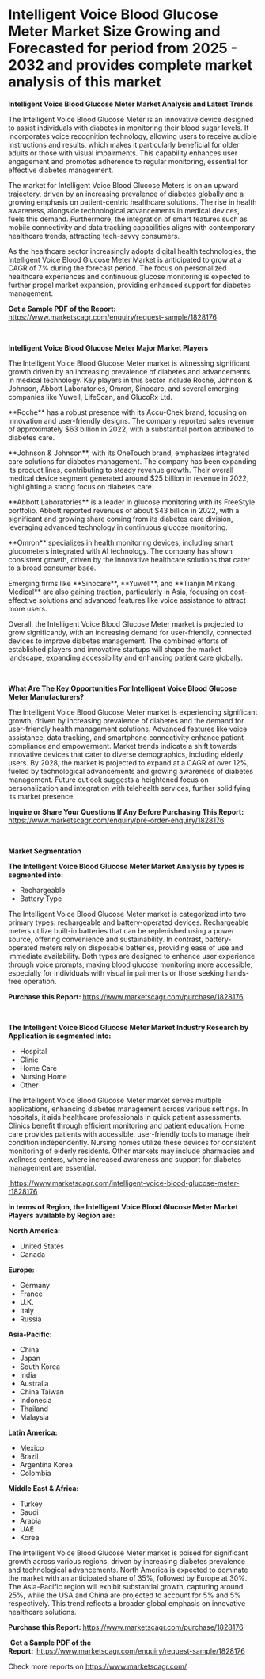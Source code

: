 <p><h1>Intelligent Voice Blood Glucose Meter Market Size Growing and Forecasted for period from 2025 - 2032 and provides complete market analysis of this market</h1></p><p><strong>Intelligent Voice Blood Glucose Meter Market Analysis and Latest Trends</strong></p>
<p><p>The Intelligent Voice Blood Glucose Meter is an innovative device designed to assist individuals with diabetes in monitoring their blood sugar levels. It incorporates voice recognition technology, allowing users to receive audible instructions and results, which makes it particularly beneficial for older adults or those with visual impairments. This capability enhances user engagement and promotes adherence to regular monitoring, essential for effective diabetes management.</p><p>The market for Intelligent Voice Blood Glucose Meters is on an upward trajectory, driven by an increasing prevalence of diabetes globally and a growing emphasis on patient-centric healthcare solutions. The rise in health awareness, alongside technological advancements in medical devices, fuels this demand. Furthermore, the integration of smart features such as mobile connectivity and data tracking capabilities aligns with contemporary healthcare trends, attracting tech-savvy consumers.</p><p>As the healthcare sector increasingly adopts digital health technologies, the Intelligent Voice Blood Glucose Meter Market is anticipated to grow at a CAGR of 7% during the forecast period. The focus on personalized healthcare experiences and continuous glucose monitoring is expected to further propel market expansion, providing enhanced support for diabetes management.</p></p>
<p><strong>Get a Sample PDF of the Report:&nbsp;</strong> <a href="https://www.marketscagr.com/enquiry/request-sample/1828176?utm_campaign=2095&utm_medium=2&utm_source=Github&utm_content=ia&utm_term=05032025&utm_id=intelligent-voice-blood-glucose-meter">https://www.marketscagr.com/enquiry/request-sample/1828176</a></p>
<p>&nbsp;</p>
<p><strong>Intelligent Voice Blood Glucose Meter Major Market Players</strong></p>
<p><p>The Intelligent Voice Blood Glucose Meter market is witnessing significant growth driven by an increasing prevalence of diabetes and advancements in medical technology. Key players in this sector include Roche, Johnson & Johnson, Abbott Laboratories, Omron, Sinocare, and several emerging companies like Yuwell, LifeScan, and GlucoRx Ltd. </p><p>**Roche** has a robust presence with its Accu-Chek brand, focusing on innovation and user-friendly designs. The company reported sales revenue of approximately $63 billion in 2022, with a substantial portion attributed to diabetes care.</p><p>**Johnson & Johnson**, with its OneTouch brand, emphasizes integrated care solutions for diabetes management. The company has been expanding its product lines, contributing to steady revenue growth. Their overall medical device segment generated around $25 billion in revenue in 2022, highlighting a strong focus on diabetes care.</p><p>**Abbott Laboratories** is a leader in glucose monitoring with its FreeStyle portfolio. Abbott reported revenues of about $43 billion in 2022, with a significant and growing share coming from its diabetes care division, leveraging advanced technology in continuous glucose monitoring.</p><p>**Omron** specializes in health monitoring devices, including smart glucometers integrated with AI technology. The company has shown consistent growth, driven by the innovative healthcare solutions that cater to a broad consumer base.</p><p>Emerging firms like **Sinocare**, **Yuwell**, and **Tianjin Minkang Medical** are also gaining traction, particularly in Asia, focusing on cost-effective solutions and advanced features like voice assistance to attract more users.</p><p>Overall, the Intelligent Voice Blood Glucose Meter market is projected to grow significantly, with an increasing demand for user-friendly, connected devices to improve diabetes management. The combined efforts of established players and innovative startups will shape the market landscape, expanding accessibility and enhancing patient care globally.</p></p>
<p>&nbsp;</p>
<p><strong>What Are The Key Opportunities For Intelligent Voice Blood Glucose Meter Manufacturers?</strong></p>
<p><p>The Intelligent Voice Blood Glucose Meter market is experiencing significant growth, driven by increasing prevalence of diabetes and the demand for user-friendly health management solutions. Advanced features like voice assistance, data tracking, and smartphone connectivity enhance patient compliance and empowerment. Market trends indicate a shift towards innovative devices that cater to diverse demographics, including elderly users. By 2028, the market is projected to expand at a CAGR of over 12%, fueled by technological advancements and growing awareness of diabetes management. Future outlook suggests a heightened focus on personalization and integration with telehealth services, further solidifying its market presence.</p></p>
<p><strong>Inquire or Share Your Questions If Any Before Purchasing This Report:</strong> <a href="https://www.marketscagr.com/enquiry/pre-order-enquiry/1828176?utm_campaign=2095&utm_medium=2&utm_source=Github&utm_content=ia&utm_term=05032025&utm_id=intelligent-voice-blood-glucose-meter">https://www.marketscagr.com/enquiry/pre-order-enquiry/1828176</a></p>
<p>&nbsp;</p>
<p><strong>Market Segmentation</strong></p>
<p><strong>The Intelligent Voice Blood Glucose Meter Market Analysis by types is segmented into:</strong></p>
<p><ul><li>Rechargeable</li><li>Battery Type</li></ul></p>
<p><p>The Intelligent Voice Blood Glucose Meter market is categorized into two primary types: rechargeable and battery-operated devices. Rechargeable meters utilize built-in batteries that can be replenished using a power source, offering convenience and sustainability. In contrast, battery-operated meters rely on disposable batteries, providing ease of use and immediate availability. Both types are designed to enhance user experience through voice prompts, making blood glucose monitoring more accessible, especially for individuals with visual impairments or those seeking hands-free operation.</p></p>
<p><strong>Purchase this Report:&nbsp;</strong><a href="https://www.marketscagr.com/purchase/1828176?utm_campaign=2095&utm_medium=2&utm_source=Github&utm_content=ia&utm_term=05032025&utm_id=intelligent-voice-blood-glucose-meter">https://www.marketscagr.com/purchase/1828176</a></p>
<p>&nbsp;</p>
<p><strong>The Intelligent Voice Blood Glucose Meter Market Industry Research by Application is segmented into:</strong></p>
<p><ul><li>Hospital</li><li>Clinic</li><li>Home Care</li><li>Nursing Home</li><li>Other</li></ul></p>
<p><p>The Intelligent Voice Blood Glucose Meter market serves multiple applications, enhancing diabetes management across various settings. In hospitals, it aids healthcare professionals in quick patient assessments. Clinics benefit through efficient monitoring and patient education. Home care provides patients with accessible, user-friendly tools to manage their condition independently. Nursing homes utilize these devices for consistent monitoring of elderly residents. Other markets may include pharmacies and wellness centers, where increased awareness and support for diabetes management are essential.</p></p>
<p><a href="https://www.marketscagr.com/intelligent-voice-blood-glucose-meter-r1828176?utm_campaign=2095&utm_medium=2&utm_source=Github&utm_content=ia&utm_term=05032025&utm_id=intelligent-voice-blood-glucose-meter">&nbsp;https://www.marketscagr.com/intelligent-voice-blood-glucose-meter-r1828176</a></p>
<p><strong>In terms of Region, the Intelligent Voice Blood Glucose Meter Market Players available by Region are:</strong></p>
<p>
    <p> <strong> North America: </strong>
        <ul>
            <li>United States</li>
            <li>Canada</li>
        </ul>
        </p> 
    <p> <strong> Europe: </strong>
        <ul>
            <li>Germany</li>
            <li>France</li>
            <li>U.K.</li>
            <li>Italy</li>
            <li>Russia</li>
        </ul>
        </p> 
    <p> <strong> Asia-Pacific: </strong>
        <ul>
            <li>China</li>
            <li>Japan</li>
            <li>South Korea</li>
            <li>India</li>
            <li>Australia</li>
            <li>China Taiwan</li>
            <li>Indonesia</li>
            <li>Thailand</li>
            <li>Malaysia</li>
        </ul>
        </p> 
    <p> <strong> Latin America: </strong>
        <ul>
            <li>Mexico</li>
            <li>Brazil</li>
            <li>Argentina Korea</li>
            <li>Colombia</li>
        </ul>
        </p> 
    <p> <strong> Middle East & Africa: </strong>
        <ul>
            <li>Turkey</li>
            <li>Saudi</li>
            <li>Arabia</li>
            <li>UAE</li>
            <li>Korea</li>
        </ul>
    </p>
    </p>
<p><p>The Intelligent Voice Blood Glucose Meter market is poised for significant growth across various regions, driven by increasing diabetes prevalence and technological advancements. North America is expected to dominate the market with an anticipated share of 35%, followed by Europe at 30%. The Asia-Pacific region will exhibit substantial growth, capturing around 25%, while the USA and China are projected to account for 5% and 5% respectively. This trend reflects a broader global emphasis on innovative healthcare solutions.</p></p>
<p><strong>Purchase this Report: </strong><a href="https://www.marketscagr.com/purchase/1828176?utm_campaign=2095&utm_medium=2&utm_source=Github&utm_content=ia&utm_term=05032025&utm_id=intelligent-voice-blood-glucose-meter">https://www.marketscagr.com/purchase/1828176</a></p>
<p>&nbsp;<strong>Get a Sample PDF of the Report:&nbsp;&nbsp;</strong><a href="https://www.marketscagr.com/enquiry/request-sample/1828176?utm_campaign=2095&utm_medium=2&utm_source=Github&utm_content=ia&utm_term=05032025&utm_id=intelligent-voice-blood-glucose-meter">https://www.marketscagr.com/enquiry/request-sample/1828176</a></p>
<p><strong></strong></p>
<p>Check more reports on <a href="https://www.marketscagr.com/?utm_campaign=2095&utm_medium=2&utm_source=Github&utm_content=ia&utm_term=05032025&utm_id=intelligent-voice-blood-glucose-meter">https://www.marketscagr.com/</a></p>